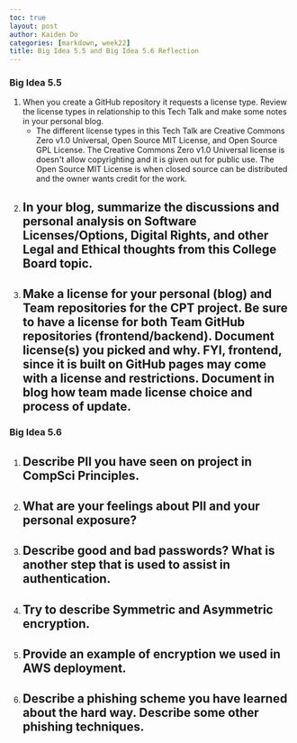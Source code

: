 ```yaml
---
toc: true
layout: post
author: Kaiden Do
categories: [markdown, week22]
title: Big Idea 5.5 and Big Idea 5.6 Reflection
---
```


### Big Idea 5.5

1. When you create a GitHub repository it requests a license type. Review the license types in relationship to this Tech Talk and make some notes in your personal blog.
   - The different license types in this Tech Talk are Creative Commons Zero v1.0 Universal, Open Source MIT License, and Open Source GPL License. The Creative Commons Zero v1.0 Universal license is doesn't allow copyrighting and it is given out for public use. The Open Source MIT License is when closed source can be distributed and the owner wants credit for the work.
2. In your blog, summarize the discussions and personal analysis on Software Licenses/Options, Digital Rights, and other Legal and Ethical thoughts from this College Board topic.
   -
3. Make a license for your personal (blog) and Team repositories for the CPT project. Be sure to have a license for both Team GitHub repositories (frontend/backend). Document license(s) you picked and why. FYI, frontend, since it is built on GitHub pages may come with a license and restrictions. Document in blog how team made license choice and process of update.
   -

### Big Idea 5.6

1. ## Describe PII you have seen on project in CompSci Principles.
2. ## What are your feelings about PII and your personal exposure?
3. ## Describe good and bad passwords? What is another step that is used to assist in authentication.
4. ## Try to describe Symmetric and Asymmetric encryption.
5. ## Provide an example of encryption we used in AWS deployment.
6. ## Describe a phishing scheme you have learned about the hard way. Describe some other phishing techniques.
